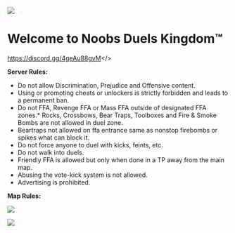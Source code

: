 ![](https://github.com/user-attachments/assets/ef299903-b718-4b26-959f-36e100620d70)

# Welcome to Noobs Duels Kingdom™

<a id="Click Here to Join Noobs Duels Kingdom™ Discord Server">https://discord.gg/4geAu88gvM</>

**Server Rules:**
* Do not allow Discrimination, Prejudice and Offensive content.
* Using or promoting cheats or unlockers is strictly forbidden and leads to a permanent ban.
* Do not FFA, Revenge FFA or Mass FFA outside of designated FFA zones.* Rocks, Crossbows, Bear Traps, Toolboxes and Fire & Smoke Bombs are not allowed in duel zone.
* Beartraps not allowed on ffa entrance same as nonstop firebombs or spikes what can block it.
* Do not force anyone to duel with kicks, feints, etc.
*  Do not walk into duels.
* Friendly FFA is allowed but only when done in a TP away from the main map.
* Abusing the vote-kick system is not allowed.
* Advertising is prohibited.

**Map Rules:**

![](https://github.com/user-attachments/assets/6cc07765-be8e-4142-84cf-a629b998aaa6)


![](https://github.com/user-attachments/assets/2588641c-8db5-484a-b437-22a9c8c64b28)
